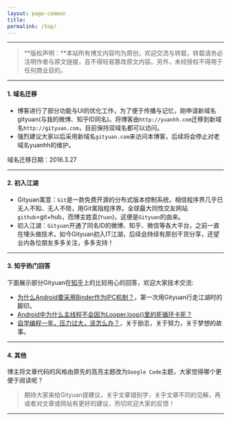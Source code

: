 ```yaml
---
layout: page-common
title: 
permalink: /top/
---
```


----------

> **版权声明：**本站所有博文内容均为原创，欢迎交流与转载，转载请务必注明作者与原文链接，且不得轻易篡改原文内容。另外，未经授权不得用于任何商业目的。

----------

#### 1. 域名迁移

- 博客进行了部分功能与UI的优化工作，为了便于传播与记忆，刚申请新域名gityuan(与我的微博、知乎ID同名)。将博客由`http://yuanhh.com`迁移到新域名`http://gityuan.com`，目前保持双域名都可以访问。
- 强烈建议大家以后采用新域名`gityuan.com`来访问本博客，后续将会停止对老域名yuanhh的维护。

域名迁移日期：2016.3.27

----------

#### 2. 初入江湖

- Gityuan寓意：`Git`是一款免费开源的分布式版本控制系统，相信程序界几乎已无人不知、无人不晓，用Git寓指程序界。全球最大同性交友网站`github`=git+hub，而博主姓袁(`Yuan`)，这便是`Gityuan`的由来。
- 初入江湖：`Gityuan`开通了同名ID的微博、知乎、微信等各大平台，之前一直在埋头做技术，如今Gityuan初入IT江湖，后续会持续有原创干货分享，还望业内各位朋友多多关注，多多支持！

----------

#### 3. 知乎热门回答

下面展示部分Gityuan在[知乎](http://www.zhihu.com/people/gityuan)上的比较用心的回答，欢迎大家技术交流:

- [为什么Android要采用Binder作为IPC机制？](https://www.zhihu.com/question/39440766/answer/89210950)，第一次用Gityuan行走江湖时的脚印。
- [Android中为什么主线程不会因为Looper.loop()里的死循环卡死？](https://www.zhihu.com/question/34652589/answer/90344494?from=profile_answer_card)
- [自学编程一年，压力过大，该怎么办？](https://www.zhihu.com/question/41198536/answer/90560766?from=profile_answer_card)，关于励志，关于努力，关于梦想的故事。

----------

#### 4. 其他

博主将文章代码的风格由原先的高亮主题改为`Google Code`主题，大家觉得哪个更便于阅读呢？

> 期待大家来给Gityuan提建议，关乎文章错别字，关乎文章不同的见解，再或者对文章或网站有更好的建议，热切欢迎大家的反馈！  
  
----------